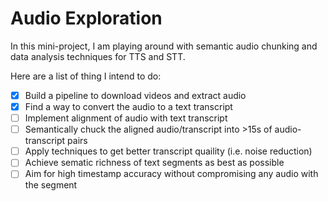 # Audio Exploration 

In this mini-project, I am playing around with semantic audio chunking and data analysis techniques for TTS and STT. 

Here are a list of thing I intend to do: 
- [x] Build a pipeline to download videos and extract audio
- [x] Find a way to convert the audio to a text transcript
- [ ] Implement alignment of audio with text transcript
- [ ] Semantically chuck the aligned audio/transcript into >15s of audio-transcript pairs
- [ ] Apply techniques to get better transcript quaility (i.e. noise reduction)
- [ ] Achieve sematic richness of text segments as best as possible
- [ ] Aim for high timestamp accuracy without compromising any audio with the segment
